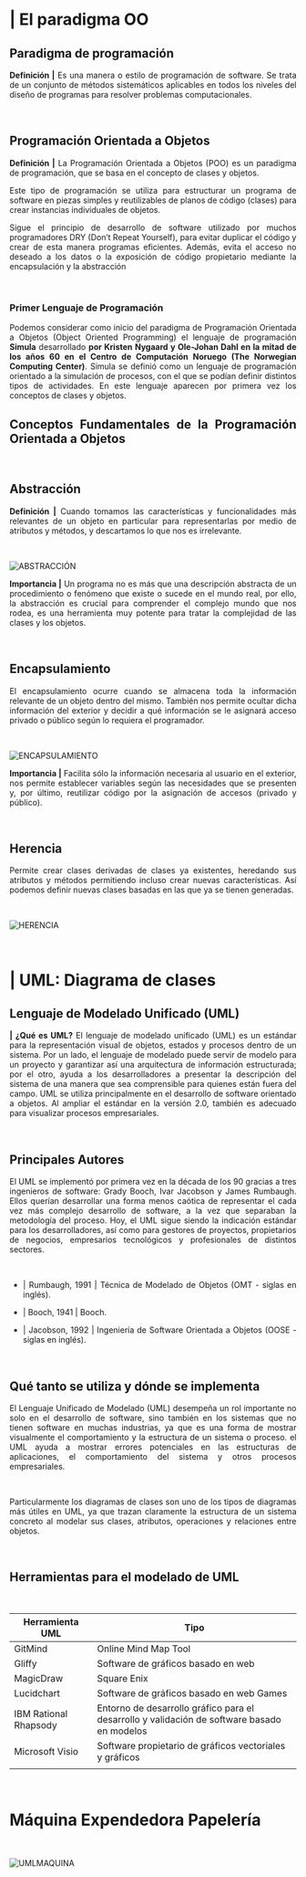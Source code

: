 # | El paradigma OO

## **Paradigma de programación**

<div style="text-align: justify">

**Definición |** Es una manera o estilo de programación de software. Se trata de un conjunto de métodos sistemáticos aplicables en todos los niveles del diseño de programas para resolver problemas computacionales.

<br>

## **Programación Orientada a Objetos**

**Definición |**
La Programación Orientada a Objetos (POO) es un paradigma de programación, que se basa en el concepto de clases y objetos. 

Este tipo de programación se utiliza para estructurar un programa de software en piezas simples y reutilizables de planos de código (clases) para crear instancias individuales de objetos. 

Sigue el principio de desarrollo de software utilizado por muchos programadores DRY (Don’t Repeat Yourself), para evitar duplicar el código y crear de esta manera programas eficientes. Además, evita el acceso no deseado a los datos o la exposición de código propietario mediante la encapsulación y la abstracción

<br>

### **Primer Lenguaje de Programación**

Podemos considerar como inicio del paradigma de Programación Orientada a Objetos (Object Oriented Programming) el lenguaje de programación **Simula** desarrollado **por Kristen Nygaard y Ole-Johan Dahl en la mitad de los años 60 en el Centro de Computación Noruego (The Norwegian Computing Center)**. Simula se definió como un lenguaje de programación orientado a la simulación de procesos, con el que se podían definir distintos tipos de actividades. En este lenguaje aparecen por primera vez los conceptos de clases y objetos. 

## **Conceptos Fundamentales de la Programación Orientada a Objetos**

<br>

## **Abstracción**

**Definición |** Cuando tomamos las características y funcionalidades más relevantes de un objeto en particular para representarlas por medio de atributos y métodos, y descartamos lo que nos es irrelevante. 

<br>

![ABSTRACCIÓN](https://programandoamimanera.com/wp-content/uploads/2019/11/poo_esquema.jpg)

**Importancia |** Un programa no es más que una descripción abstracta de un procedimiento o fenómeno que existe o sucede en el mundo real, por ello, la abstracción es crucial para comprender el complejo mundo que nos rodea, es una herramienta muy potente para tratar la complejidad de las clases y los objetos.

<br>

## **Encapsulamiento**

El encapsulamiento ocurre cuando se almacena toda la información relevante de un objeto dentro del mismo. También nos permite ocultar dicha información del exterior y decidir a qué información se le asignará acceso privado o público según lo requiera el programador.

<br>

![ENCAPSULAMIENTO](https://geeksjavamexico.files.wordpress.com/2020/07/encapsulamiento.png?w=1024)

**Importancia |** Facilita sólo la información necesaria al usuario en el exterior, nos permite establecer variables según las necesidades que se presenten y, por último, reutilizar código por la asignación de accesos (privado y público).

<br>

## **Herencia**
Permite crear clases derivadas de clases ya existentes, heredando sus atributos y métodos permitiendo incluso crear nuevas características. Así podemos definir nuevas clases basadas en las que ya se tienen generadas.

<br>

![HERENCIA](https://geeksjavamexico.files.wordpress.com/2020/07/herencia.png?w=1024)

<br>

# | UML: Diagrama de clases

## **Lenguaje de Modelado Unificado (UML)**

**| ¿Qué es UML?** El lenguaje de modelado unificado (UML) es un estándar para la representación visual de objetos, estados y procesos dentro de un sistema. Por un lado, el lenguaje de modelado puede servir de modelo para un proyecto y garantizar así una arquitectura de información estructurada; por el otro, ayuda a los desarrolladores a presentar la descripción del sistema de una manera que sea comprensible para quienes están fuera del campo. UML se utiliza principalmente en el desarrollo de software orientado a objetos. Al ampliar el estándar en la versión 2.0, también es adecuado para visualizar procesos empresariales.

<br>

## **Principales Autores**

El UML se implementó por primera vez en la década de los 90 gracias a tres ingenieros de software: Grady Booch, Ivar Jacobson y James Rumbaugh. Ellos querían desarrollar una forma menos caótica de representar el cada vez más complejo desarrollo de software, a la vez que separaban la metodología del proceso. Hoy, el UML sigue siendo la indicación estándar para los desarrolladores, así como para gestores de proyectos, propietarios de negocios, empresarios tecnológicos y profesionales de distintos sectores. 

<br>

* | Rumbaugh, 1991 | Técnica de Modelado de Objetos (OMT - siglas en inglés).

* | Booch, 1941 | Booch.

* | Jacobson, 1992 | Ingeniería de Software Orientada a Objetos (OOSE - siglas en inglés).

<br>

## **Qué tanto se utiliza y dónde se implementa**

El Lenguaje Unificado de Modelado (UML) desempeña un rol importante no solo en el desarrollo de software, sino también en los sistemas que no tienen software en muchas industrias, ya que es una forma de mostrar visualmente el comportamiento y la estructura de un sistema o proceso. el UML ayuda a mostrar errores potenciales en las estructuras de aplicaciones, el comportamiento del sistema y otros procesos empresariales.  

<br>

Particularmente los diagramas de clases son uno de los tipos de diagramas más útiles en UML, ya que trazan claramente la estructura de un sistema concreto al modelar sus clases, atributos, operaciones y relaciones entre objetos.

<br>

## **Herramientas para el modelado de UML**

<br>

| Herramienta UML              | Tipo                                     | 
|------------------------------|------------------------------------------|
| GitMind                      | Online Mind Map Tool                     | 
| Gliffy                       | Software de gráficos basado en web       | 
| MagicDraw                    | Square Enix                              | 
| Lucidchart                   | Software de gráficos basado en web Games | 
| IBM Rational Rhapsody        | Entorno de desarrollo gráfico para el desarrollo y validación de software basado en modelos  | 
| Microsoft Visio              | Software propietario de gráficos vectoriales y gráficos | 
|                              |                                 
<br>

# Máquina Expendedora Papelería

<br>

![UMLMAQUINA](https://lh3.googleusercontent.com/NYA4b8TOjY3UqPol38BocxTt_bUuAQJ0ke7l5C7wu7GoVy49HJa-AXZGMVx46VA8AilnSYec5vTL3PqwwLA8YgHgXBNSggG_HhwvgF7MrA)


<div/>









